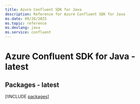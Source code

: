 ```yaml
---
title: Azure Confluent SDK for Java
description: Reference for Azure Confluent SDK for Java
ms.date: 09/26/2025
ms.topic: reference
ms.devlang: java
ms.service: confluent
---
```

# Azure Confluent SDK for Java - latest
## Packages - latest
[!INCLUDE [packages](confluent-index.md)]